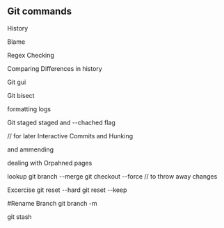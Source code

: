 ## Git commands

History

Blame

Regex Checking

Comparing Differences in history

Git gui


Git bisect

formatting logs

Git staged
staged and --chached flag

// for later Interactive Commits and Hunking

and ammending

dealing with Orpahned pages

lookup
  git branch --merge
  git checkout --force // to throw away changes


Excercise
git reset --hard
git reset --keep


#Rename Branch
git branch -m

git stash

